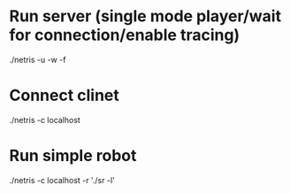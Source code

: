 # Run server (single mode player/wait for connection/enable tracing)
./netris -u -w -f
# Connect clinet
./netris -c localhost

# Run simple robot
./netris -c localhost -r './sr -l'